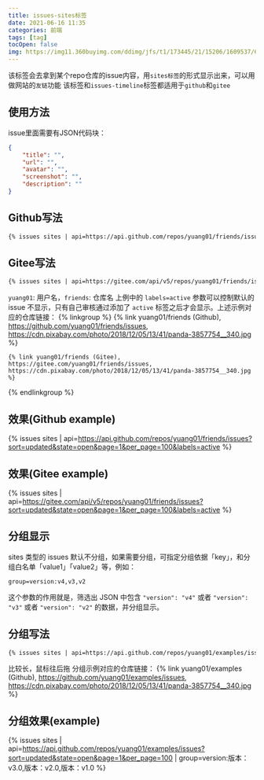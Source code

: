 ```yaml
---
title: issues-sites标签
date: 2021-06-16 11:35
categories: 前端
tags: [tag]
tocOpen: false
img: https://img11.360buyimg.com/ddimg/jfs/t1/173445/21/15206/1609537/60caebaaE18d21c8d/757aea972636a1b8.png
---
```


该标签会去拿到某个repo仓库的issue内容，用`sites标签`的形式显示出来，可以用做网站的`友链`功能
该标签和`issues-timeline`标签都适用于`github`和`gitee`
## 使用方法
issue里面需要有JSON代码块：
```json
{
    "title": "",
    "url": "",
    "avatar": "",
    "screenshot": "",
    "description": ""
}
```

## Github写法
```markdown
{% issues sites | api=https://api.github.com/repos/yuang01/friends/issues?sort=updated&state=open&page=1&per_page=100&labels=active %}
```

## Gitee写法
```markdown
{% issues sites | api=https://gitee.com/api/v5/repos/yuang01/friends/issues?sort=updated&state=open&page=1&per_page=100&labels=active %}
```

`yuang01`: 用户名，`friends`: 仓库名
上例中的 `labels=active` 参数可以控制默认的 issue 不显示，只有自己审核通过添加了 `active` 标签之后才会显示。上述示例对应的仓库链接：
{% linkgroup %}
    {% link yuang01/friends (Github), https://github.com/yuang01/friends/issues, https://cdn.pixabay.com/photo/2018/12/05/13/41/panda-3857754__340.jpg %}

    {% link yuang01/friends (Gitee), https://gitee.com/yuang01/friends/issues, https://cdn.pixabay.com/photo/2018/12/05/13/41/panda-3857754__340.jpg %}
{% endlinkgroup %}
## 效果(Github example)
{% issues sites | api=https://api.github.com/repos/yuang01/friends/issues?sort=updated&state=open&page=1&per_page=100&labels=active %}

## 效果(Gitee example) 
{% issues sites | api=https://gitee.com/api/v5/repos/yuang01/friends/issues?sort=updated&state=open&page=1&per_page=100&labels=active %}

## 分组显示
sites 类型的 issues 默认不分组，如果需要分组，可指定分组依据「key」，和分组白名单「value1」「value2」等，例如：
```
group=version:v4,v3,v2
```
这个参数的作用就是，筛选出 JSON 中包含 `"version": "v4"` 或者 `"version": "v3"` 或者 `"version": "v2"` 的数据，并分组显示。

## 分组写法
```markdown
{% issues sites | api=https://api.github.com/repos/yuang01/examples/issues?sort=updated&state=open&page=1&per_page=100 | group=version:版本：v3.0,版本：v2.0,版本：v1.0 %}
```
比较长，鼠标往后拖
分组示例对应的仓库链接：
{% link yuang01/examples (Github), https://github.com/yuang01/examples/issues, https://cdn.pixabay.com/photo/2018/12/05/13/41/panda-3857754__340.jpg %}

## 分组效果(example)
{% issues sites | api=https://api.github.com/repos/yuang01/examples/issues?sort=updated&state=open&page=1&per_page=100 | group=version:版本：v3.0,版本：v2.0,版本：v1.0 %}